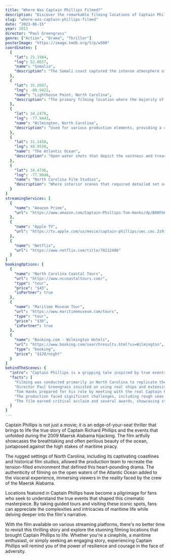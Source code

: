 ```yaml
---
title: "Where Was Captain Phillips Filmed?"
description: "Discover the remarkable filming locations of Captain Phillips, showcasing the dramatic oceanic backdrop and the intense reality of maritime hijacking."
slug: "where-was-captain-phillips-filmed"
date: "2023-06-15"
year: 2013
director: "Paul Greengrass"
genre: ["Action", "Drama", "Thriller"]
posterImage: "https://image.tmdb.org/t/p/w500"
coordinates: [
  { 
    "lat": 25.1984, 
    "lng": 52.8657, 
    "name": "Somalia", 
    "description": "The Somali coast captured the intense atmosphere of piracy central, critical to the film's authenticity."
  },
  { 
    "lat": 35.2697, 
    "lng": -80.9422, 
    "name": "Lighthouse Point, North Carolina", 
    "description": "The primary filming location where the majority of the ocean sequences and boat scenes were shot."
  },
  { 
    "lat": 34.2478, 
    "lng": -77.9443, 
    "name": "Wilmington, North Carolina", 
    "description": "Used for various production elements, providing a coastal backdrop for several key scenes."
  },
  { 
    "lat": 31.1450, 
    "lng": 48.9530, 
    "name": "The Atlantic Ocean", 
    "description": "Open water shots that depict the vastness and treachery faced by Captain Phillips and his crew."
  },
  { 
    "lat": 34.4736, 
    "lng": -77.9048, 
    "name": "North Carolina Film Studios", 
    "description": "Where interior scenes that required detailed set art and prop design were meticulously crafted."
  }
]
streamingServices: [
  {
    "name": "Amazon Prime",
    "url": "https://www.amazon.com/Captain-Phillips-Tom-Hanks/dp/B00FG65A1O"
  },
  {
    "name": "Apple TV",
    "url": "https://tv.apple.com/us/movie/captain-phillips/umc.cmc.2z9i5cj5o7n7aiiojm1jp4s8g"
  },
  {
    "name": "Netflix",
    "url": "https://www.netflix.com/title/70212486"
  }
]
bookingOptions: [
  {
    "name": "North Carolina Coastal Tours",
    "url": "https://www.nccoastaltours.com/",
    "type": "tour",
    "price": "$45",
    "isPartner": true
  },
  {
    "name": "Maritime Museum Tour",
    "url": "https://www.maritimemuseum.com/tours",
    "type": "tour",
    "price": "$30",
    "isPartner": true
  },
  {
    "name": "Booking.com - Wilmington Hotels",
    "url": "https://www.booking.com/searchresults.html?ss=Wilmington",
    "type": "booking",
    "price": "$120/night"
  }
]
behindTheScenes: {
  "intro": "Captain Phillips is a gripping tale inspired by true events that recounts the harrowing story of a cargo ship hijacked by Somali pirates. The film's production spanned from serene coastal towns to the vast, unpredictable ocean, offering a striking contrast that underscores the intense narrative.",
  "facts": [
    "Filming was conducted primarily in North Carolina to replicate the conditions of the hostile Somali coast and open ocean.",
    "Director Paul Greengrass insisted on using real ships and extensive ocean sequences to enhance the film's realism.",
    "Tom Hanks prepared for his role by meeting with the real Captain Phillips, gaining insight into his experiences and reactions during the ordeal.",
    "The production faced significant challenges, including rough seas and weather changes, which added authenticity to the film's intense moments.",
    "The film earned critical acclaim and several awards, showcasing strong performances and a gripping narrative that resonated with audiences worldwide."
  ]
}
---
```


<CaptainPhillipsGuide />

Captain Phillips is not just a movie; it is an edge-of-your-seat thriller that brings to life the true story of Captain Richard Phillips and the events that unfolded during the 2009 Maersk Alabama hijacking. The film artfully showcases the breathtaking and often perilous beauty of the ocean, juxtaposed against the high stakes of maritime piracy.

The rugged settings of North Carolina, including its captivating coastlines and historical film studios, allowed the production team to recreate the tension-filled environment that defined this heart-pounding drama. The authenticity of filming on the open waters of the Atlantic Ocean added to the visceral experience, immersing viewers in the reality faced by the crew of the Maersk Alabama.

Locations featured in Captain Phillips have become a pilgrimage for fans who seek to understand the true events that shaped this cinematic masterpiece. By taking guided tours and visiting these iconic spots, fans can appreciate the complexities and intricacies of maritime life while delving deeper into the film's narrative.

With the film available on various streaming platforms, there's no better time to revisit this thrilling story and explore the stunning filming locations that brought Captain Phillips to life. Whether you're a cinephile, a maritime enthusiast, or simply seeking an engaging story, experiencing Captain Phillips will remind you of the power of resilience and courage in the face of adversity.
